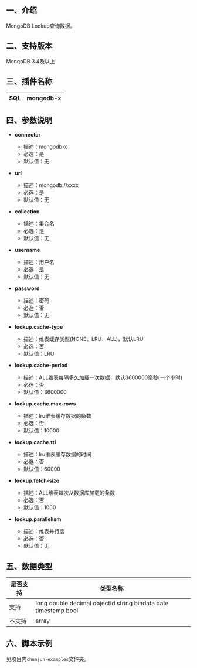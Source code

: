 ## 一、介绍
MongoDB Lookup查询数据。

## 二、支持版本
MongoDB 3.4及以上

## 三、插件名称
| SQL | mongodb-x |
| --- | --- |



## 四、参数说明

- **connector**
    - 描述：mongodb-x
    - 必选：是
    - 默认值：无



- **url**
    - 描述：mongodb://xxxx
    - 必选：是
    - 默认值：无



- **collection**
    - 描述：集合名
    - 必选：是
    - 默认值：无



- **username**
    - 描述：用户名
    - 必选：是
    - 默认值：无



- **password**
    - 描述：密码
    - 必选：否
    - 默认值：无



- **lookup.cache-type**
    - 描述：维表缓存类型(NONE、LRU、ALL)，默认LRU
    - 必选：否
    - 默认值：LRU



- **lookup.cache-period**
    - 描述：ALL维表每隔多久加载一次数据，默认3600000毫秒(一个小时)
    - 必选：否
    - 默认值：3600000



- **lookup.cache.max-rows**
    - 描述：lru维表缓存数据的条数
    - 必选：否
    - 默认值：10000



- **lookup.cache.ttl**
    - 描述：lru维表缓存数据的时间
    - 必选：否
    - 默认值：60000



- **lookup.fetch-size**
    - 描述：ALL维表每次从数据库加载的条数
    - 必选：否
    - 默认值：1000



- **lookup.parallelism**
    - 描述：维表并行度
    - 必选：否
    - 默认值：无
  
## 五、数据类型
| 是否支持 | 类型名称 |
| --- | --- |
| 支持 | long  double  decimal objectId string bindata date timestamp bool |
| 不支持 | array |

## 六、脚本示例
见项目内`chunjun-examples`文件夹。


